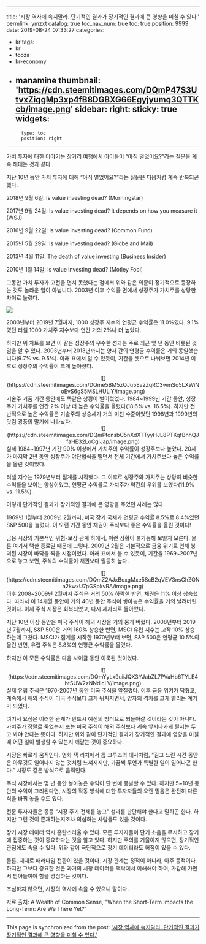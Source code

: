 
---
title: '시장 역사에 속지말라. 단기적인 결과가 장기적인 결과에 큰 영향을 미칠 수 있다.'
permlink: ymzxt
catalog: true
toc_nav_num: true
toc: true
position: 9999
date: 2019-08-24 07:33:27
categories:
- kr
tags:
- kr
- tooza
- kr-economy
- manamine
thumbnail: 'https://cdn.steemitimages.com/DQmP47S3UtvxZiggMp3xp4fB8DGBXG66Egyjyumq3QTTKcb/image.png'
sidebar:
    right:
        sticky: true
widgets:
    -
        type: toc
        position: right
---


가치 투자에 대한 이야기는 장거리 여행에서 아이들이 “아직 멀었어요?”라는 질문을 계속 해대는 것과 같다.​

지난 10년 동안 가치 투자에 대해 “아직 멀었어요?”라는 질문은 다음처럼 계속 반복되곤 했다.​

2018년 9월 6일: Is value investing dead? (Morningstar)​

2017년 9월 24일: Is value investing dead? It depends on how you measure it (WSJ)​

2016년 9월 22일: Is value investing dead? (Common Fund)​

2015년 5월 29일: Is value investing dead? (Globe and Mail)

2013년 4월 11일: The death of value investing (Business Insider)​

2010년 1월 14일: Is value investing dead? (Motley Fool)​

그동안 가치 투자가 고전을 면치 못했다는 점에서 위와 같은 의문이 정기적으로 등장하는 것도 놀라운 일이 아닙니다. 2003년 이후 수익률 면에서 성장주가 가치주를 상당한 차이로 눌렀다.

![](https://cdn.steemitimages.com/DQmP47S3UtvxZiggMp3xp4fB8DGBXG66Egyjyumq3QTTKcb/image.png)

2003년부터 2019년 7월까지, 1000 성장주 지수의 연평균 수익률은 11.0%였다. 9.1%였던 러셀 1000 가치주 지수보다 연간 거의 2%나 더 높았다.​

하지만 위 차트를 보면 이 같은 성장주의 우수한 성과는 주로 최근 몇 년 동안 비롯된 것임을 알 수 있다. 2003년부터 2013년까지는 양자 간의 연평균 수익률은 거의 동일했습니다(9.7% vs. 9.5%). 아래 표에서 알 수 있듯이, 기간을 셋으로 나눠보면 2014년 이후로 성장주의 수익률이 크게 높아졌다.

<center>
![](https://cdn.steemitimages.com/DQme5BM5zQJu5EvzZqRC3wmSq5LXWiNoEvS6gS5MSLHULiY/image.png)
</center>
기술주 거품 기간 동안에도 똑같은 상황이 벌어졌었다. 1984~1999년 기간 동안, 성장주가 가치주를 연간 2% 이상 더 높은 수익률을 올렸다(18.6% vs. 16.5%). 하지만 전반적으로 높은 수익률은 기술주의 상승세가 거의 미친 수준이었던 1998년과 1999년의 닷컴 광풍의 말기에 나타났다.

<center>
![](https://cdn.steemitimages.com/DQmPtonsbC5nXdXTTyyHJL8PTKqfBhhQJfaHE32LoCgiJap/image.png)
</center>
실제 1984~1997년 기간 90% 이상에서 가치주의 수익률이 성장주보다 높았다. 20세가 마지막 2년 동안 성장주가 야단법석을 떨면서 전체 기간에서 가치주보다 높은 수익률을 올린 것이었다.

러셀 지수는 1979년부터 집계를 시작했다. 그 이후로 성장주와 가치주는 상당히 비슷한 수익률을 보이는 양상이었고, 연평균 수익률로 가치주가 약간의 우위를 보였다(11.9% vs. 11.5%).​

이렇게 단기적인 결과가 장기적인 결과에 큰 영향을 주었던 사례는 많다.​

1969년 1월부터 2009년 2월까지, 미국 장기 국채가 연평균 수익률 8.5%로 8.4%였던 S&P 500을 눌렀다. 이 오랜 기간 동안 채권이 주식보다 좋은 수익률을 올린 것이다!​

금융 시장의 기본적인 위험-보상 관계 하에서, 이런 상황이 불가능해 보일지 모른다. 물론 여기서 택한 종료일 때문에 그렇다. 2009년 2월은 기본적으로 금융 위기로 인해 붕괴된 시장이 바닥을 찍을 시점이었다. 아래 표에서 볼 수 있듯이, 기간을 1969~2007년으로 놓고 보면, 주식의 수익률이 채권보다 월등히 높다.

<center>
![](https://cdn.steemitimages.com/DQmZ2AJxBoxgMxe5ScB2qVEV3nsChZQNa2kwxU7pGSpkvRA/image.png)
</center>
이후 2008~2009년 2월까지 주식은 거의 50% 하락한 반면, 채권은 11% 이상 상승했다. 따라서 이 14개월 동안이 거의 40년 동안 주식이 쌓아놓은 수익률을 거의 날려버린 것이다. 이제 주식 시장은 회복되었고, 다시 제자리로 돌아왔다.​

지난 10년 이상 동안은 미국 주식이 해외 시장을 거의 뭉개 버렸다. 2008년부터 2019년 7월까지, S&P 500은 거의 160% 상승한 반면, MSCI 유럽 지수는 고작 10% 상승하는데 그쳤다. MSCI가 집계를 시작한 1970년부터 보면, S&P 500은 연평균 10.5%의 올린 반면, 유럽 주식은 8.8%의 연평균 수익률을 올렸다.​

하지만 이 모든 수익률은 다음 사이클 동안 이룩된 것이었다.

<center>
![](https://cdn.steemitimages.com/DQmYyLx9uiiJQX3YJabZL7PVaHb6TYLE4btSUW2zNNdicLV/image.png)
</center>
실제 유럽 주식은 1970-2007년 동안 미국 주식을 앞질렀다. 이후 금융 위기가 닥쳤고, 계속해서 해외 주식이 미국 주식보다 크게 뒤처지면서, 양자의 격차를 크게 벌리는 계기가 되었다.​

여기서 요점은 이러한 관계가 반드시 예전의 방식으로 되돌아갈 것이라는 것이 아니다. 가치주가 정말로 죽었는지 또는 미국 주식이 해외 주식보다 계속 앞서나가게 될지는 두고 봐야 안다는 뜻이다. 하지만 위와 같이 단기적인 결과가 장기적인 결과에 영향을 미칠 때 어떤 일이 발생할 수 있는지 깨닫는 것이 중요하다.​

시장은 빠르게 움직인다. 영화 잭 리처에서 톰 크루즈의 대사처럼, "길고 느린 시간 동안은 아무것도 일어나지 않는 것처럼 느껴지지만, 가끔씩 무언가 특별한 일이 일어나곤 한다." 시장도 같은 방식으로 움직인다.​

주식 시장에서는 몇 년 동안 쌓아놓은 수익이 단 번에 증발할 수 있다. 하지만 5~10년 동안의 수익이 그리된다면, 시장의 작동 방식에 대한 투자자들의 오랜 믿음은 완전히 다른 식을 바꿔 놓을 수도 있다.​

전문 투자자들은 종종 “시장 주기 전체를 놓고” 성과를 판단해야 한다고 말하곤 한다. 하지만 그런 것이 존재하는지조차 의심하는 사람들도 있을 것이다.​

장기 시장 데이터 역시 혼란스러울 수 있다. 모든 투자자들이 단기 소음을 무시하고 장기에 집중하는 것이 중요하다는 것을 알고 있다. 하지만 주의를 기울이지 않으면, 장기적인 관점에도 속을 수 있다. 위와 같이 극단적으로 장기 데이터라도 허점이 있을 수 있다.​

물론, 때때로 패러다임 전환이 있을 것이다. 시장 관계는 정적이 아니라, 아주 동적이다. 하지만 그보다 중요한 것은 과거의 시장 데이터를 맥락에서 이해해야 하며, 가감해 가면서 받아들여야 함을 명심하는 것이다.​

조심하지 않으면, 시장의 역사에 속을 수 있으니 말이다.​

자료 출처: A Wealth of Common Sense, "When the Short-Term Impacts the Long-Term: Are We There Yet?"

- - -

This page is synchronized from the post: ['시장 역사에 속지말라. 단기적인 결과가 장기적인 결과에 큰 영향을 미칠 수 있다.'](https://steemit.com/@pius.pius/ymzxt)
